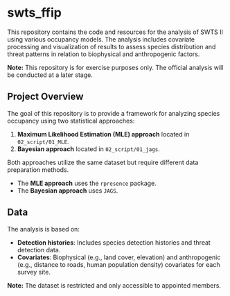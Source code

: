 # swts_ffip

This repository contains the code and resources for the analysis of SWTS II using various occupancy models. The analysis includes covariate processing and visualization of results to assess species distribution and threat patterns in relation to biophysical and anthropogenic factors.

**Note:** This repository is for exercise purposes only. The official analysis will be conducted at a later stage.

## Project Overview

The goal of this repository is to provide a framework for analyzing species occupancy using two statistical approaches:
1. **Maximum Likelihood Estimation (MLE) approach** located in `02_script/01_MLE`.
2. **Bayesian approach** located in `02_script/01_jags`.

Both approaches utilize the same dataset but require different data preparation methods.
- The **MLE approach** uses the `rpresence` package.
- The **Bayesian approach** uses `JAGS`.

## Data

The analysis is based on:
- **Detection histories**: Includes species detection histories and threat detection data.
- **Covariates**: Biophysical (e.g., land cover, elevation) and anthropogenic (e.g., distance to roads, human population density) covariates for each survey site.

**Note:** The dataset is restricted and only accessible to appointed members.
